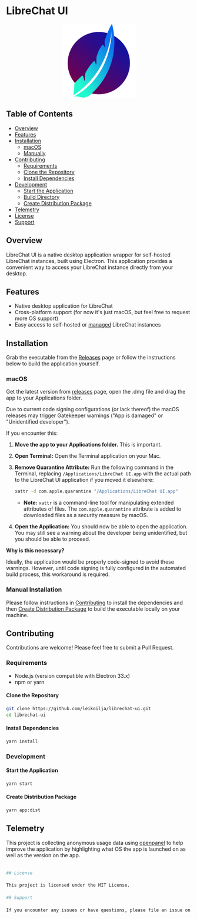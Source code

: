 # LibreChat UI

<div align="center">
  <img src="build/icon.png" alt="icon" width="200"/>
</div>

## Table of Contents

- [Overview](#overview)
- [Features](#features)
- [Installation](#installation)
  - [macOS](#macos)
  - [Manually](#manual-installation)
- [Contributing](#contributing)
  - [Requirements](#requirements)
  - [Clone the Repository](#clone-the-repository)
  - [Install Dependencies](#install-dependencies)
- [Development](#development)
  - [Start the Application](#start-the-application)
  - [Build Directory](#build-directory)
  - [Create Distribution Package](#create-distribution-package)
- [Telemetry](#telemetry)
- [License](#license)
- [Support](#support)

## Overview

LibreChat UI is a native desktop application wrapper for self-hosted LibreChat instances, built using Electron. This application provides a convenient way to access your LibreChat instance directly from your desktop.

## Features

- Native desktop application for LibreChat
- Cross-platform support (for now it's just macOS, but feel free to request more OS support)
- Easy access to self-hosted or [managed](https://librechat-librechat.hf.space) LibreChat instances

## Installation

Grab the executable from the [Releases](https://github.com/leikoilja/librechat-ui/releases) page or follow the instructions below to build the application yourself.

### macOS

Get the latest version from [releases](https://github.com/leikoilja/LibreChat-UI/releases) page, open the .dmg file and drag the app to your Applications folder.

Due to current code signing configurations (or lack thereof) the macOS releases may trigger Gatekeeper warnings ("App is damaged" or "Unidentified developer").

If you encounter this:

1.  **Move the app to your Applications folder.** This is important.
2.  **Open Terminal:** Open the Terminal application on your Mac.
3.  **Remove Quarantine Attribute:** Run the following command in the Terminal, replacing `/Applications/LibreChat UI.app` with the actual path to the LibreChat UI application if you moved it elsewhere:

    ```bash
    xattr -d com.apple.quarantine "/Applications/LibreChat UI.app"
    ```

    *   **Note:** `xattr` is a command-line tool for manipulating extended attributes of files. The `com.apple.quarantine` attribute is added to downloaded files as a security measure by macOS.

4.  **Open the Application:** You should now be able to open the application. You may still see a warning about the developer being unidentified, but you should be able to proceed.

**Why is this necessary?**

Ideally, the application would be properly code-signed to avoid these warnings. However, until code signing is fully configured in the automated build process, this workaround is required.

### Manual Installation
Please follow instructions in [Contributing](#contributing) to install the dependencies and then [Create Distribution Package](#create-distribution-package) to build the executable locally on your machine.

## Contributing

Contributions are welcome! Please feel free to submit a Pull Request.

### Requirements

- Node.js (version compatible with Electron 33.x)
- npm or yarn

#### Clone the Repository

```bash
git clone https://github.com/leikoilja/librechat-ui.git
cd librechat-ui
```

#### Install Dependencies

```bash
yarn install
```

### Development

#### Start the Application

```bash
yarn start
```

#### Create Distribution Package

```bash
yarn app:dist
```

## Telemetry

This project is collecting anonymous usage data using [openpanel](https://openpanel.dev) to help improve the application by highlighting what OS the app is launched on as well as the version on the app.

```bash

## License

This project is licensed under the MIT License.

## Support

If you encounter any issues or have questions, please file an issue on the GitHub repository.